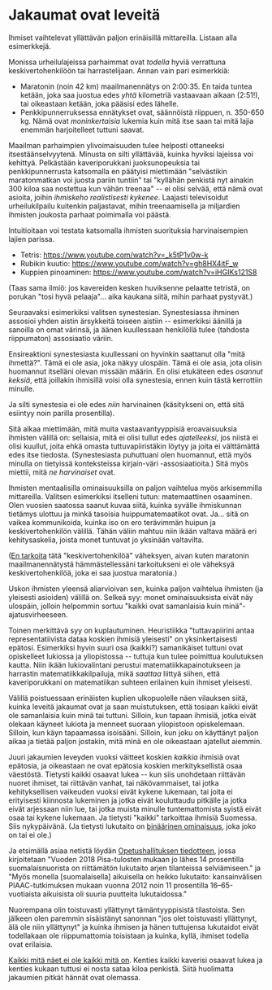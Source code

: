 # Jakaumat ovat leveitä

Ihmiset vaihtelevat yllättävän paljon erinäisillä mittareilla. Listaan alla esimerkkejä.

Monissa urheilulajeissa parhaimmat ovat *todella* hyviä verrattuna keskivertohenkilöön tai harrastelijaan. Annan vain pari esimerkkiä:

- Maratonin (noin 42 km) maailmanennätys on 2:00:35. En taida tuntea ketään, joka saa juostua edes *yhtä* kilometriä vastaavaan aikaan (2:51!), tai oikeastaan ketään, joka pääsisi edes lähelle.
- Penkkipunnerruksessa ennätykset ovat, säännöistä riippuen, n. 350-650 kg. Nämä ovat *moninkertaisia* lukemia kuin mitä itse saan tai mitä lajia enemmän harjoitelleet tuttuni saavat.

Maailman parhaimpien ylivoimaisuuden tulee helposti ottaneeksi itsestäänselvyytenä. Minusta on silti yllättävää, kuinka hyviksi lajeissa voi kehittyä. Pelkästään kaveriporukkani juoksunopeuksia tai penkkipunnerrusta katsomalla en päätyisi miettimään "selvästikin maratonmatkan voi juosta pariin tuntiin" tai "kyllähän penkistä nyt ainakin 300 kiloa saa nostettua kun vähän treenaa" -- ei olisi selvää, että nämä ovat asioita, joihin *ihmiskeho realistisesti kykenee*. Laajasti televisoidut urheilukilpailu kuitenkin paljastavat, mihin treenaamisella ja miljardien ihmisten joukosta parhaat poimimalla voi päästä.

Intuitioitaan voi testata katsomalla ihmisten suorituksia harvinaisempien lajien parissa.

- Tetris: https://www.youtube.com/watch?v=_k5tP1v0w-k
- Rubikin kuutio: https://www.youtube.com/watch?v=gh8HX4itF_w
- Kuppien pinoaminen: https://www.youtube.com/watch?v=iHGIKs121S8

(Taas sama ilmiö: jos kavereiden kesken huviksenne pelaatte tetristä, on porukan "tosi hyvä pelaaja"... aika kaukana siitä, mihin parhaat pystyvät.)

Seuraavaksi esimerkiksi valitsen synestesian. Synestesiassa ihminen assosioi yhden aistin ärsykkeitä toiseen aistiin -- esimerkiksi äänillä ja sanoilla on omat värinsä, ja äänen kuullessaan henkilöllä tulee (tahdosta riippumaton) assosiaatio väriin.

Ensireaktioni synestesiasta kuullessani on hyvinkin saattanut olla "mitä ihmettä?". Tämä ei ole asia, joka näkyy ulospäin. Tämä ei ole asia, jota olisin huomannut itselläni olevan missään määrin. En olisi etukäteen edes *osannut keksiä*, että joillakin ihmisillä voisi olla synestesia, ennen kuin tästä kerrottiin minulle.

Ja silti synestesia ei ole edes *niin* harvinainen (käsitykseni on, että sitä esiintyy noin parilla prosentilla).

Sitä alkaa miettimään, mitä muita vastaavantyyppisiä eroavaisuuksia ihmisten välillä on: sellaisia, mitä ei olisi tullut edes *ajatelleeksi*, jos niistä ei olisi kuullut, joita ehkä omasta tuttuvapiiristäkin löytyy ja joita ei välttämättä edes itse tiedosta. (Synestesiasta puhuttuani olen huomannut, että myös minulla on tietyissä konteksteissa kirjain-väri -assosiaatioita.) Sitä myös miettii, mitä *ne harvinaiset* ovat.

Ihmisten mentaalisilla ominaisuuksilla on paljon vaihtelua myös arkisemmilla mittareilla. Valitsen esimerkiksi itselleni tutun: matemaattinen osaaminen. Olen vuosien saatossa saanut kuvaa siitä, kuinka syvälle ihmiskunnan tietämys ulottuu ja minkä tasoisia huippumatemaatikot ovat. Ja... sitä on vaikea kommunikoida, kuinka iso on ero terävimmän huipun ja keskivertohenkilön välillä. Tähän väliin mahtuu niin ikään valtava määrä eri kehitysaskelia, joista monet tuntuvat jo yksinään valtavilta.

([En tarkoita]() tätä "keskivertohenkilöä" väheksyen, aivan kuten maratonin maailmanennätystä hämmästellessäni tarkoitukseni ei ole väheksyä keskivertohenkilöä, joka ei saa juostua maratonia.)

Uskon ihmisten yleensä aliarvioivan sen, kuinka paljon vaihtelua ihmisten (ja yleisesti asioiden) välillä on. Selkeä syy: monet ominaisuuksista eivät näy ulospäin, jolloin helpommin sortuu "kaikki ovat samanlaisia kuin minä"-ajatusvirheeseen.

Toinen merkittävä syy on kuplautuminen. Heuristiikka "tuttavapiirini antaa representatiivista dataa koskien ihmisiä yleisesti" on yksinkertaisesti epätosi. Esimerkiksi hyvin suuri osa (kaikki?) samanikäiset tuttuni ovat opiskelleet lukiossa ja yliopistossa -- tuttuja kun tulee poimittua koulutuksen kautta. Niin ikään lukiovalintani perustui matematiikkapainotukseen ja harrastin matematiikkakilpailuja, mikä *saattaa* liittyä siihen, että kaveriporukkani on matematiikan suhteen erilainen kuin ihmiset yleisesti.

Välillä poistuessaan erinäisten kuplien ulkopuolelle näen vilauksen siitä, kuinka leveitä jakaumat ovat ja saan muistutuksen, että tosiaan kaikki eivät ole samanlaisia kuin minä tai tuttuni. Silloin, kun tapaan ihmisiä, jotka eivät olekaan käyneet lukiota ja menneet suoraan yliopistoon opiskelemaan. Silloin, kun käyn tapaamassa isoisääni. Silloin, kun joku on käyttänyt paljon aikaa ja tietää paljon jostakin, mitä minä en ole oikeastaan ajatellut aiemmin.

Juuri jakaumien leveyden vuoksi väitteet koskien *kaikkia* ihmisiä ovat epätosia, ja oikeastaan ne ovat epätosia koskien merkityksellistä osaa väestöstä. Tietysti kaikki osaavat lukea -- kun siis unohdetaan riittävän nuoret ihmiset, tai riittävän vanhat, tai näkövammaiset, tai jotka kehityksellisen vaikeuden vuoksi eivät kykene lukemaan, tai joita ei erityisesti kiinnosta lukeminen ja jotka eivät kouluttaudu pitkälle ja jotka eivät arjessaan niin lue, tai jotka muista minulle tuntemattomista syistä eivät osaa tai kykene lukemaan. Ja tietysti "kaikki" tarkoittaa ihmisiä Suomessa. Siis nykypäivänä. (Ja tietysti lukutaito on [binäärinen ominaisuus](), joka joko on tai ei ole.)

Ja etsimällä asiaa netistä löydän [Opetushallituksen tiedotteen](https://www.oph.fi/fi/uutiset/2021/suomalaisten-lukutaidon-vahvistamiseksi-etsitaan-ratkaisuja-kansallisessa-yhteistyossa), jossa kirjoitetaan "Vuoden 2018 Pisa-tulosten mukaan jo lähes 14 prosentilla suomalaisnuorista on riittämätön lukutaito arjen tilanteissa selviämiseen." ja "Myös monella [suomalaisella] aikuisella on heikko lukutaito: kansainvälisen PIAAC-tutkimuksen mukaan vuonna 2012 noin 11 prosentilla 16–65-vuotiaista aikuisista oli suuria puutteita lukutaidossa."

Nuorempana olin toistuvasti yllättynyt tämäntyyppisistä tilastoista. Sen jälkeen olen paremmin sisäistänyt sanonnan "jos olet toistuvasti yllättynyt, älä ole niin yllättynyt" ja kuinka ihmisen ja hänen tuttujensa lukutaidot eivät todellakaan ole riippumattomia toisistaan ja kuinka, kyllä, ihmiset todella ovat erilaisia.

[Kaikki mitä näet ei ole kaikki mitä on](https://en.wikipedia.org/wiki/Thinking,_Fast_and_Slow). Kenties kaikki kaverisi osaavat lukea ja kenties kukaan tuttusi ei nosta sataa kiloa penkistä. Siitä huolimatta jakaumien pitkät hännät ovat olemassa.
